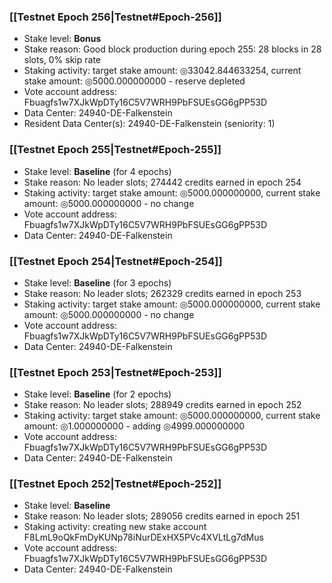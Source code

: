 ### [[Testnet Epoch 256|Testnet#Epoch-256]]
* Stake level: **Bonus**
* Stake reason: Good block production during epoch 255: 28 blocks in 28 slots, 0% skip rate
* Staking activity: target stake amount: ◎33042.844633254, current stake amount: ◎5000.000000000 - reserve depleted
* Vote account address: Fbuagfs1w7XJkWpDTy16C5V7WRH9PbFSUEsGG6gPP53D
* Data Center: 24940-DE-Falkenstein
* Resident Data Center(s): 24940-DE-Falkenstein (seniority: 1)
### [[Testnet Epoch 255|Testnet#Epoch-255]]
* Stake level: **Baseline** (for 4 epochs)
* Stake reason: No leader slots; 274442 credits earned in epoch 254
* Staking activity: target stake amount: ◎5000.000000000, current stake amount: ◎5000.000000000 - no change
* Vote account address: Fbuagfs1w7XJkWpDTy16C5V7WRH9PbFSUEsGG6gPP53D
* Data Center: 24940-DE-Falkenstein
### [[Testnet Epoch 254|Testnet#Epoch-254]]
* Stake level: **Baseline** (for 3 epochs)
* Stake reason: No leader slots; 262329 credits earned in epoch 253
* Staking activity: target stake amount: ◎5000.000000000, current stake amount: ◎5000.000000000 - no change
* Vote account address: Fbuagfs1w7XJkWpDTy16C5V7WRH9PbFSUEsGG6gPP53D
* Data Center: 24940-DE-Falkenstein
### [[Testnet Epoch 253|Testnet#Epoch-253]]
* Stake level: **Baseline** (for 2 epochs)
* Stake reason: No leader slots; 288949 credits earned in epoch 252
* Staking activity: target stake amount: ◎5000.000000000, current stake amount: ◎1.000000000 - adding ◎4999.000000000
* Vote account address: Fbuagfs1w7XJkWpDTy16C5V7WRH9PbFSUEsGG6gPP53D
* Data Center: 24940-DE-Falkenstein
### [[Testnet Epoch 252|Testnet#Epoch-252]]
* Stake level: **Baseline**
* Stake reason: No leader slots; 289056 credits earned in epoch 251
* Staking activity: creating new stake account F8LmL9oQkFmDyKUNp78iNurDExHX5PVc4XVLtLg7dMus
* Vote account address: Fbuagfs1w7XJkWpDTy16C5V7WRH9PbFSUEsGG6gPP53D
* Data Center: 24940-DE-Falkenstein